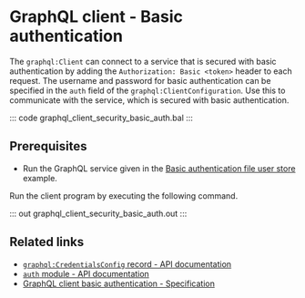 # GraphQL client - Basic authentication

The `graphql:Client` can connect to a service that is secured with basic authentication by adding the `Authorization: Basic <token>` header to each request. The username and password for basic authentication can be specified in the `auth` field of the `graphql:ClientConfiguration`. Use this to communicate with the service, which is secured with basic authentication.

::: code graphql_client_security_basic_auth.bal :::

## Prerequisites
- Run the GraphQL service given in the [Basic authentication file user store](/learn/by-example/graphql-service-basic-auth-file-user-store) example.

Run the client program by executing the following command.

::: out graphql_client_security_basic_auth.out :::

## Related links
- [`graphql:CredentialsConfig` record - API documentation](https://lib.ballerina.io/ballerina/graphql/latest#CredentialsConfig)
- [`auth` module - API documentation](https://lib.ballerina.io/ballerina/auth/latest/)
- [GraphQL client basic authentication - Specification](/spec/graphql/#1221-basic-authentication)
